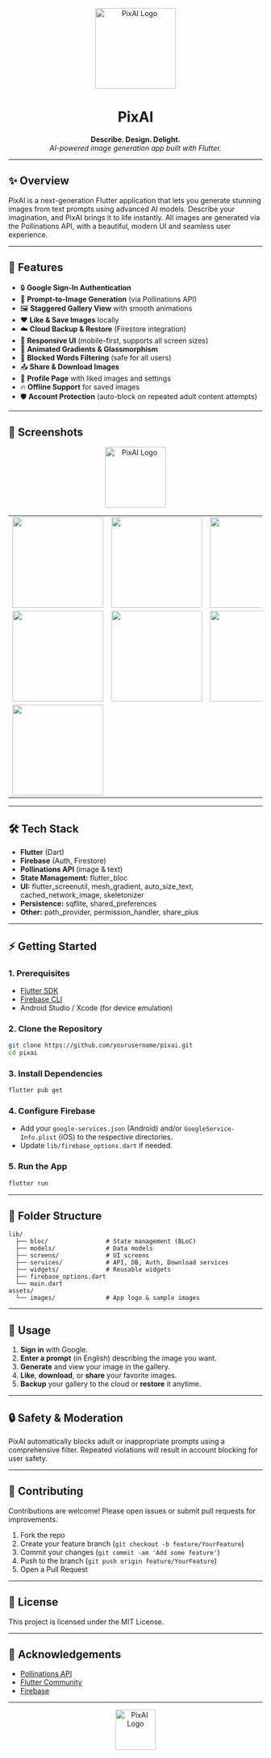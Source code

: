 <p align="center">
  <img src="assets/images/logo.png" alt="PixAI Logo" width="160" height="160"/>
</p>

<h1 align="center">PixAI</h1>
<p align="center">
  <b>Describe. Design. Delight.</b><br>
  <i>AI-powered image generation app built with Flutter.</i>
</p>

---

## ✨ Overview

PixAI is a next-generation Flutter application that lets you generate stunning images from text prompts using advanced AI models. Describe your imagination, and PixAI brings it to life instantly. All images are generated via the Pollinations API, with a beautiful, modern UI and seamless user experience.

---

## 🚀 Features

- 🔒 **Google Sign-In Authentication**
- 📝 **Prompt-to-Image Generation** (via Pollinations API)
- 🖼️ **Staggered Gallery View** with smooth animations
- ❤️ **Like & Save Images** locally
- ☁️ **Cloud Backup & Restore** (Firestore integration)
- 📱 **Responsive UI** (mobile-first, supports all screen sizes)
- 🌈 **Animated Gradients & Glassmorphism**
- 🧠 **Blocked Words Filtering** (safe for all users)
- 📤 **Share & Download Images**
- 🧩 **Profile Page** with liked images and settings
- 🔥 **Offline Support** for saved images
- 🛡️ **Account Protection** (auto-block on repeated adult content attempts)

---

## 📸 Screenshots

<p align="center">
  <img src="assets/images/logo.png" alt="PixAI Logo" width="120" height="120"/><br/>
  <!-- Screenshots grid -->
  <table>
    <tr>
      <td><img src="readme/splash.png" width="180"/></td>
      <td><img src="readme/home.png" width="180"/></td>
      <td><img src="readme/staggred grid.png" width="180"/></td>
    </tr>
    <tr>
      <td><img src="readme/generating.png" width="180"/></td>
      <td><img src="generating page.png" width="180"/></td>
      <td><img src="readme/profile.png" width="180"/></td>
    </tr>
    <tr>
      <td><img src="readme/backup and restore.png" width="180"/></td>
      <td></td>
      <td></td>
    </tr>
  </table>
</p>

---

## 🛠️ Tech Stack

- **Flutter** (Dart)
- **Firebase** (Auth, Firestore)
- **Pollinations API** (image & text)
- **State Management:** flutter_bloc
- **UI:** flutter_screenutil, mesh_gradient, auto_size_text, cached_network_image, skeletonizer
- **Persistence:** sqflite, shared_preferences
- **Other:** path_provider, permission_handler, share_plus

---

## ⚡ Getting Started

### 1. Prerequisites

- [Flutter SDK](https://flutter.dev/docs/get-started/install)
- [Firebase CLI](https://firebase.google.com/docs/cli)
- Android Studio / Xcode (for device emulation)

### 2. Clone the Repository

```bash
git clone https://github.com/yourusername/pixai.git
cd pixai
```

### 3. Install Dependencies

```bash
flutter pub get
```

### 4. Configure Firebase

- Add your `google-services.json` (Android) and/or `GoogleService-Info.plist` (iOS) to the respective directories.
- Update `lib/firebase_options.dart` if needed.

### 5. Run the App

```bash
flutter run
```

---

## 🧩 Folder Structure

```
lib/
  ├── bloc/                # State management (BLoC)
  ├── models/              # Data models
  ├── screens/             # UI screens
  ├── services/            # API, DB, Auth, Download services
  ├── widgets/             # Reusable widgets
  ├── firebase_options.dart
  └── main.dart
assets/
  └── images/              # App logo & sample images
```

---

## 📝 Usage

1. **Sign in** with Google.
2. **Enter a prompt** (in English) describing the image you want.
3. **Generate** and view your image in the gallery.
4. **Like**, **download**, or **share** your favorite images.
5. **Backup** your gallery to the cloud or **restore** it anytime.

---

## 🔒 Safety & Moderation

PixAI automatically blocks adult or inappropriate prompts using a comprehensive filter. Repeated violations will result in account blocking for user safety.

---

## 🤝 Contributing

Contributions are welcome! Please open issues or submit pull requests for improvements.

1. Fork the repo
2. Create your feature branch (`git checkout -b feature/YourFeature`)
3. Commit your changes (`git commit -am 'Add some feature'`)
4. Push to the branch (`git push origin feature/YourFeature`)
5. Open a Pull Request

---

## 📄 License

This project is licensed under the MIT License.

---

## 🙏 Acknowledgements

- [Pollinations API](https://pollinations.ai/)
- [Flutter Community](https://flutter.dev/community)
- [Firebase](https://firebase.google.com/)

---

<p align="center">
  <img src="assets/images/logo.png" alt="PixAI Logo" width="80"/>
</p>
